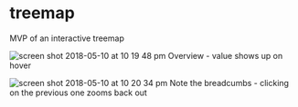 # treemap
MVP of an interactive treemap

![screen shot 2018-05-10 at 10 19 48 pm](https://user-images.githubusercontent.com/11832379/39869357-8ba22c1c-54a0-11e8-848b-41d44825ca42.png)
Overview - value shows up on hover

![screen shot 2018-05-10 at 10 20 34 pm](https://user-images.githubusercontent.com/11832379/39869355-8b23d1dc-54a0-11e8-92ba-eb44590a08fe.png)
Note the breadcumbs - clicking on the previous one zooms back out
